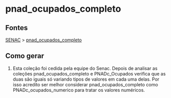# pnad_ocupados_completo

## Fontes 

[SENAC](../../SENAC.md) > [pnad_ocupados_completo](./pnad_ocupados_completo.md)

## Como gerar

1. Esta coleção foi cedida pela equipe do Senac. Depois de analisar as coleções pnad_ocupados_completo e PNADc_Ocupados verifica que as duas são iguais só variando tipos de valores em cada uma delas. Por isso acredito ser melhor considerar pnad_ocupados_completo como PNADc_ocupados_numerico para tratar os valores numéricos.